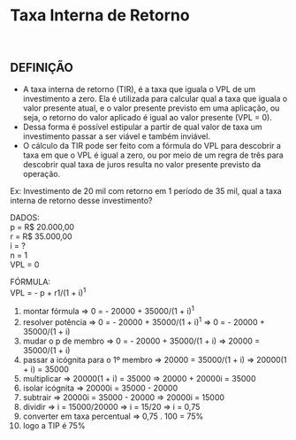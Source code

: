 # Taxa Interna de Retorno

<br>

## DEFINIÇÃO
* A taxa interna de retorno (TIR), é a taxa que iguala o VPL de um investimento a zero. Ela é utilizada para calcular qual a taxa que iguala o valor presente atual, e o valor presente previsto em uma aplicação, ou seja, o retorno do valor aplicado é igual ao valor presente (VPL = 0).
* Dessa forma é possível estipular a partir de qual valor de taxa um investimento passar a ser viável e também inviável.
* O cálculo da TIR pode ser feito com a fórmula do VPL para descobrir a taxa em que o VPL é igual a zero, ou por meio de um regra de três para descobrir qual taxa de juros resulta no valor presente previsto da operação.

Ex: Investimento de 20 mil com retorno em 1 período de 35 mil, qual a taxa interna de retorno desse investimento?

DADOS:  
p = R$ 20.000,00  
r = R$ 35.000,00  
i = ?  
n = 1    
VPL = 0  

FÓRMULA:  
VPL = - p + r1/(1 + i)<sup>1</sup>

1. montar fórmula => 0 = - 20000 + 35000/(1 + i)<sup>1</sup>
2. resolver potência => 0 = - 20000 + 35000/(1 + i)<sup>1</sup> => 0 = - 20000 + 35000/(1 + i)
3. mudar o p de membro => 0 = - 20000 + 35000/(1 + i) => 20000 = 35000/(1 + i)
4. passar a icógnita para o 1º membro => 20000 = 35000/(1 + i) => 20000(1 + i) = 35000
5. multiplicar => 20000(1 + i) = 35000 => 20000 + 20000i = 35000
6. isolar icógnita => 20000i = 35000 - 20000
7. subtrair => 20000i = 35000 - 20000 => 20000i = 15000
8. dividir => i = 15000/20000 => i = 15/20 => i = 0,75
9. converter em taxa percentual => 0,75 . 100 = 75%
10. logo a TIP é 75%